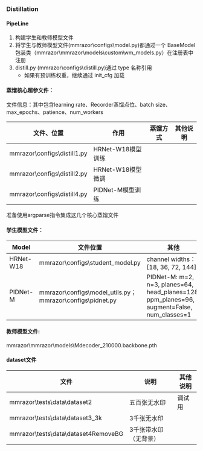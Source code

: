### Distillation

#### PipeLine

1. 构建学生和教师模型文件
2. 将学生与教师模型文件(mmrazor\configs\model.py)都通过一个 BaseModel 包装类（mmrazor\mmrazor\models\custom\wm_models.py）在注册表中注册
3. distill.py (mmrazor\configs\distill.py)通过 type 名称引用
   - 如果有预训练权重，继续通过 init_cfg 加载



#### 蒸馏核心超参文件：

文件信息：其中包含learning rate、Recorder蒸馏点位、batch size、max_epochs、patience、num_workers



| 文件、位置                  | 作用              | 蒸馏方式 | 其他说明 |
| --------------------------- | ----------------- | -------- | -------- |
| mmrazor\configs\distill1.py | HRNet-W18模型训练 |          |          |
| mmrazor\configs\distill2.py | HRNet-W18模型微调 |          |          |
| mmrazor\configs\distill4.py | PIDNet-M模型训练  |          |          |

准备使用argparse指令集成这几个核心蒸馏文件





#### 学生模型文件：

| Model     | 文件位置                                                  | 其他                                                         |
| --------- | --------------------------------------------------------- | ------------------------------------------------------------ |
| HRNet-W18 | mmrazor\configs\student_model.py                          | channel widths：[18, 36, 72, 144]                            |
| PIDNet-M  | mmrazor\configs\model_utils.py；mmrazor\configs\pidnet.py | PIDNet-M: m=2, n=3, planes=64, head_planes=128, ppm_planes=96, augment=False, num_classes=1 |



#### 教师模型文件:

mmrazor\mmrazor\models\Mdecoder_210000.backbone.pth



#### dataset文件

| 文件                                | 说明                  | 其他说明 |
| ----------------------------------- | --------------------- | -------- |
| mmrazor\tests\data\dataset2         | 五百张无水印          | 调试用   |
| mmrazor\tests\data\dataset3_3k      | 3千张无水印           |          |
| mmrazor\tests\data\dataset4RemoveBG | 3千张带水印（无背景） |          |

